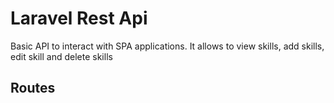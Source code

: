 # Laravel Rest Api
Basic API to interact with SPA applications. It allows to view skills,  add skills, edit skill and delete skills

## Routes

